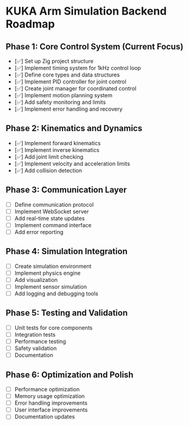 # KUKA Arm Simulation Backend Roadmap

## Phase 1: Core Control System (Current Focus)
- [✅] Set up Zig project structure
- [✅] Implement timing system for 1kHz control loop
- [✅] Define core types and data structures
- [✅] Implement PID controller for joint control
- [✅] Create joint manager for coordinated control
- [✅] Implement motion planning system
- [✅] Add safety monitoring and limits
- [✅] Implement error handling and recovery

## Phase 2: Kinematics and Dynamics
- [✅] Implement forward kinematics
- [✅] Implement inverse kinematics
- [✅] Add joint limit checking
- [✅] Implement velocity and acceleration limits
- [✅] Add collision detection

## Phase 3: Communication Layer
- [ ] Define communication protocol
- [ ] Implement WebSocket server
- [ ] Add real-time state updates
- [ ] Implement command interface
- [ ] Add error reporting

## Phase 4: Simulation Integration
- [ ] Create simulation environment
- [ ] Implement physics engine
- [ ] Add visualization
- [ ] Implement sensor simulation
- [ ] Add logging and debugging tools

## Phase 5: Testing and Validation
- [ ] Unit tests for core components
- [ ] Integration tests
- [ ] Performance testing
- [ ] Safety validation
- [ ] Documentation

## Phase 6: Optimization and Polish
- [ ] Performance optimization
- [ ] Memory usage optimization
- [ ] Error handling improvements
- [ ] User interface improvements
- [ ] Documentation updates 